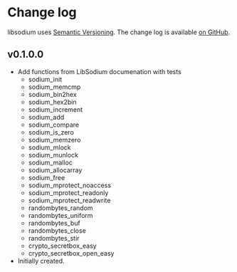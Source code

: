 Change log
==========

libsodium uses [Semantic Versioning][1].
The change log is available [on GitHub][2].

[1]: http://semver.org/spec/v2.0.0.html
[2]: https://github.com/dmp1ce/haskell-libsodium/releases

## v0.1.0.0

* Add functions from LibSodium documenation with tests
  * sodium_init
  * sodium_memcmp
  * sodium_bin2hex
  * sodium_hex2bin
  * sodium_increment
  * sodium_add
  * sodium_compare
  * sodium_is_zero
  * sodium_memzero
  * sodium_mlock
  * sodium_munlock
  * sodium_malloc
  * sodium_allocarray
  * sodium_free
  * sodium_mprotect_noaccess
  * sodium_mprotect_readonly
  * sodium_mprotect_readwrite
  * randombytes_random
  * randombytes_uniform
  * randombytes_buf
  * randombytes_close
  * randombytes_stir
  * crypto_secretbox_easy
  * crypto_secretbox_open_easy
* Initially created.
